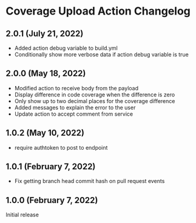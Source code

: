 # Coverage Upload Action Changelog

## 2.0.1 (July 21, 2022)

- Added action debug variable to build.yml
- Conditionally show more verbose data if action debug variable is true

## 2.0.0 (May 18, 2022)

- Modified action to receive body from the payload
- Display difference in code coverage when the difference is zero
- Only show up to two decimal places for the coverage difference
- Added messages to explain the error to the user
- Update action to accept comment from service

## 1.0.2 (May 10, 2022)

- require authtoken to post to endpoint

## 1.0.1 (February 7, 2022)

- Fix getting branch head commit hash on pull request events

## 1.0.0 (February 7, 2022)

Initial release
